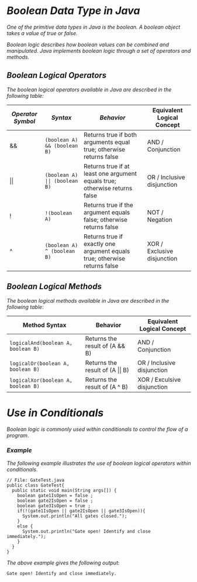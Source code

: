 # ***Boolean Data Type in Java***

*One of the primitive data types in Java is the boolean. A boolean object takes a value of true or false.*

*Boolean logic describes how boolean values can be combined and manipulated*. *Java implements boolean logic through a set of operators and methods.*

## ***Boolean Logical Operators***

*The boolean logical operators available in Java are described in the following table:*

| ***Operator Symbol*** | ***Syntax***               | ***Behavior***                                                                | Equivalent Logical Concept |
|-----------------|----------------------|-------------------------------------------------------------------------|----------------------------|
| &&              |`(boolean A) && (boolean B)` | Returns true if both arguments equal true; otherwise returns false  | AND / Conjunction         |
| \|\|            | `(boolean A) \|\| (boolean B)` | Returns true if at least one argument equals true; otherwise returns false | OR / Inclusive disjunction |
| !               | `!(boolean A)`            | Returns true if the argument equals false; otherwise returns false  | NOT / Negation            |
| ^               | `(boolean A) ^ (boolean B)` | Returns true if exactly one argument equals true; otherwise returns false | XOR / Exclusive disjunction |

## ***Boolean Logical Methods***

*The boolean logical methods available in Java are described in the following table*:

| Method Syntax               | Behavior                                                           | Equivalent Logical Concept |
|-----------------------------|--------------------------------------------------------------------|----------------------------|
| `logicalAnd(boolean A, boolean B)` | Returns the result of (A && B)                                | AND / Conjunction         |
| `logicalOr(boolean A, boolean B)`  | Returns the result of (A \|\| B)                               | OR / Inclusive disjunction |
| `logicalXor(boolean A, boolean B)` | Returns the result of (A ^ B)                                 | XOR / Exculsive disjunction |

# ***Use in Conditionals***

*Boolean logic is commonly used within conditionals to control the flow of a program*.

### ***Example***

*The following example illustrates the use of boolean logical operators within conditionals*.

```
// File: GateTest.java
public class GateTest{
  public static void main(String args[]) {
    boolean gate1IsOpen = false ;
    boolean gate2IsOpen = false ;
    boolean gate3IsOpen = true ;
    if(!(gate1IsOpen || gate2IsOpen || gate3IsOpen)){
      System.out.println("All gates closed.");
    }
    else {
      System.out.println("Gate open! Identify and close immediately.");
    }
  }
}
```
*The above example gives the following output*:
```
Gate open! Identify and close immediately.
```
